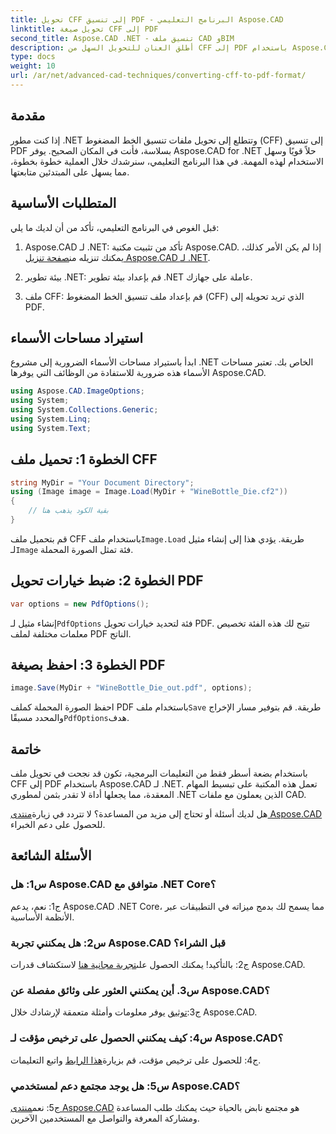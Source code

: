 ```yaml
---
title: تحويل CFF إلى تنسيق PDF - البرنامج التعليمي Aspose.CAD
linktitle: تحويل صيغة CFF إلى PDF
second_title: Aspose.CAD .NET - تنسيق ملف CAD وBIM
description: أطلق العنان للتحويل السهل من CFF إلى PDF باستخدام Aspose.CAD لـ .NET. اتبع دليلنا خطوة بخطوة.
type: docs
weight: 10
url: /ar/net/advanced-cad-techniques/converting-cff-to-pdf-format/
---
```

## مقدمة

إذا كنت مطور .NET وتتطلع إلى تحويل ملفات تنسيق الخط المضغوط (CFF) إلى تنسيق PDF بسلاسة، فأنت في المكان الصحيح. يوفر Aspose.CAD for .NET حلاً قويًا وسهل الاستخدام لهذه المهمة. في هذا البرنامج التعليمي، سنرشدك خلال العملية خطوة بخطوة، مما يسهل على المبتدئين متابعتها.

## المتطلبات الأساسية

قبل الغوص في البرنامج التعليمي، تأكد من أن لديك ما يلي:

1. Aspose.CAD لـ .NET: تأكد من تثبيت مكتبة Aspose.CAD. إذا لم يكن الأمر كذلك، يمكنك تنزيله من[صفحة تنزيل Aspose.CAD لـ .NET](https://releases.aspose.com/cad/net/).

2. بيئة تطوير .NET: قم بإعداد بيئة تطوير .NET عاملة على جهازك.

3. ملف CFF: قم بإعداد ملف تنسيق الخط المضغوط (CFF) الذي تريد تحويله إلى PDF.

## استيراد مساحات الأسماء

ابدأ باستيراد مساحات الأسماء الضرورية إلى مشروع .NET الخاص بك. تعتبر مساحات الأسماء هذه ضرورية للاستفادة من الوظائف التي يوفرها Aspose.CAD.

```csharp
using Aspose.CAD.ImageOptions;
using System;
using System.Collections.Generic;
using System.Linq;
using System.Text;
```

## الخطوة 1: تحميل ملف CFF

```csharp
string MyDir = "Your Document Directory";
using (Image image = Image.Load(MyDir + "WineBottle_Die.cf2"))
{
    // بقية الكود يذهب هنا
}
```

 قم بتحميل ملف CFF باستخدام ملف`Image.Load` طريقة. يؤدي هذا إلى إنشاء مثيل لـ`Image` فئة تمثل الصورة المحملة.

## الخطوة 2: ضبط خيارات تحويل PDF

```csharp
var options = new PdfOptions();
```

 إنشاء مثيل لـ`PdfOptions` فئة لتحديد خيارات تحويل PDF. تتيح لك هذه الفئة تخصيص معلمات مختلفة لملف PDF الناتج.

## الخطوة 3: احفظ بصيغة PDF

```csharp
image.Save(MyDir + "WineBottle_Die_out.pdf", options);
```

 احفظ الصورة المحملة كملف PDF باستخدام ملف`Save` طريقة. قم بتوفير مسار الإخراج والمحدد مسبقًا`PdfOptions`هدف.

## خاتمة

باستخدام بضعة أسطر فقط من التعليمات البرمجية، تكون قد نجحت في تحويل ملف CFF إلى PDF باستخدام Aspose.CAD لـ .NET. تعمل هذه المكتبة على تبسيط المهام المعقدة، مما يجعلها أداة لا تقدر بثمن لمطوري .NET الذين يعملون مع ملفات CAD.

 هل لديك أسئلة أو تحتاج إلى مزيد من المساعدة؟ لا تتردد في زيارة[منتدى Aspose.CAD](https://forum.aspose.com/c/cad/19) للحصول على دعم الخبراء.

## الأسئلة الشائعة

### س1: هل Aspose.CAD متوافق مع .NET Core؟

ج1: نعم، يدعم Aspose.CAD .NET Core، مما يسمح لك بدمج ميزاته في التطبيقات عبر الأنظمة الأساسية.

### س2: هل يمكنني تجربة Aspose.CAD قبل الشراء؟

 ج2: بالتأكيد! يمكنك الحصول على[تجربة مجانية هنا](https://releases.aspose.com/) لاستكشاف قدرات Aspose.CAD.

### س3. أين يمكنني العثور على وثائق مفصلة عن Aspose.CAD؟

 ج3:[توثيق](https://reference.aspose.com/cad/net/) يوفر معلومات وأمثلة متعمقة لإرشادك خلال Aspose.CAD.

### س4: كيف يمكنني الحصول على ترخيص مؤقت لـ Aspose.CAD؟

 ج4: للحصول على ترخيص مؤقت، قم بزيارة[هذا الرابط](https://purchase.aspose.com/temporary-license/) واتبع التعليمات.

### س5: هل يوجد مجتمع دعم لمستخدمي Aspose.CAD؟

ج5: نعم[منتدى Aspose.CAD](https://forum.aspose.com/c/cad/19) هو مجتمع نابض بالحياة حيث يمكنك طلب المساعدة ومشاركة المعرفة والتواصل مع المستخدمين الآخرين.